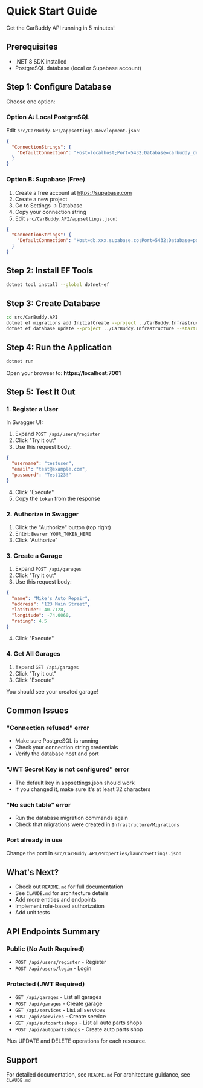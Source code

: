 # Quick Start Guide

Get the CarBuddy API running in 5 minutes!

## Prerequisites

- .NET 8 SDK installed
- PostgreSQL database (local or Supabase account)

## Step 1: Configure Database

Choose one option:

### Option A: Local PostgreSQL

Edit `src/CarBuddy.API/appsettings.Development.json`:
```json
{
  "ConnectionStrings": {
    "DefaultConnection": "Host=localhost;Port=5432;Database=carbuddy_dev;Username=postgres;Password=YOUR_PASSWORD"
  }
}
```

### Option B: Supabase (Free)

1. Create a free account at https://supabase.com
2. Create a new project
3. Go to Settings → Database
4. Copy your connection string
5. Edit `src/CarBuddy.API/appsettings.json`:
```json
{
  "ConnectionStrings": {
    "DefaultConnection": "Host=db.xxx.supabase.co;Port=5432;Database=postgres;Username=postgres;Password=YOUR_SUPABASE_PASSWORD;SSL Mode=Require;Trust Server Certificate=true"
  }
}
```

## Step 2: Install EF Tools

```bash
dotnet tool install --global dotnet-ef
```

## Step 3: Create Database

```bash
cd src/CarBuddy.API
dotnet ef migrations add InitialCreate --project ../CarBuddy.Infrastructure --startup-project .
dotnet ef database update --project ../CarBuddy.Infrastructure --startup-project .
```

## Step 4: Run the Application

```bash
dotnet run
```

Open your browser to: **https://localhost:7001**

## Step 5: Test It Out

### 1. Register a User

In Swagger UI:
1. Expand `POST /api/users/register`
2. Click "Try it out"
3. Use this request body:
```json
{
  "username": "testuser",
  "email": "test@example.com",
  "password": "Test123!"
}
```
4. Click "Execute"
5. Copy the `token` from the response

### 2. Authorize in Swagger

1. Click the "Authorize" button (top right)
2. Enter: `Bearer YOUR_TOKEN_HERE`
3. Click "Authorize"

### 3. Create a Garage

1. Expand `POST /api/garages`
2. Click "Try it out"
3. Use this request body:
```json
{
  "name": "Mike's Auto Repair",
  "address": "123 Main Street",
  "latitude": 40.7128,
  "longitude": -74.0060,
  "rating": 4.5
}
```
4. Click "Execute"

### 4. Get All Garages

1. Expand `GET /api/garages`
2. Click "Try it out"
3. Click "Execute"

You should see your created garage!

## Common Issues

### "Connection refused" error
- Make sure PostgreSQL is running
- Check your connection string credentials
- Verify the database host and port

### "JWT Secret Key is not configured" error
- The default key in appsettings.json should work
- If you changed it, make sure it's at least 32 characters

### "No such table" error
- Run the database migration commands again
- Check that migrations were created in `Infrastructure/Migrations`

### Port already in use
Change the port in `src/CarBuddy.API/Properties/launchSettings.json`

## What's Next?

- Check out `README.md` for full documentation
- See `CLAUDE.md` for architecture details
- Add more entities and endpoints
- Implement role-based authorization
- Add unit tests

## API Endpoints Summary

### Public (No Auth Required)
- `POST /api/users/register` - Register
- `POST /api/users/login` - Login

### Protected (JWT Required)
- `GET /api/garages` - List all garages
- `POST /api/garages` - Create garage
- `GET /api/services` - List all services
- `POST /api/services` - Create service
- `GET /api/autopartsshops` - List all auto parts shops
- `POST /api/autopartsshops` - Create auto parts shop

Plus UPDATE and DELETE operations for each resource.

## Support

For detailed documentation, see `README.md`
For architecture guidance, see `CLAUDE.md`
